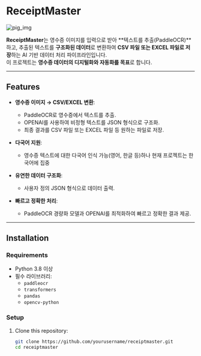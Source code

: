 # ReceiptMaster 
![pig_img](https://github.com/user-attachments/assets/0adceb8e-7c80-4ded-8ee6-99a536fd9898)

**ReceiptMaster**는 영수증 이미지를 입력으로 받아 **텍스트를 추출(PaddleOCR)**하고, 추출된 텍스트를 **구조화된 데이터**로 변환하여 **CSV 파일 또는 EXCEL 파일로 저장**하는 AI 기반 데이터 처리 파이프라인입니다.  
이 프로젝트는 **영수증 데이터의 디지털화와 자동화를 목표**로 합니다.

---

## Features

- **영수증 이미지 → CSV/EXCEL 변환**:
  - PaddleOCR로 영수증에서 텍스트를 추출.
  - OPENAI를 사용하여 비정형 텍스트를 JSON 형식으로 구조화.
  - 최종 결과를 CSV 파일 또는 EXCEL 파일 등 원하는 파일로 저장.

- **다국어 지원**:
  - 영수증 텍스트에 대한 다국어 인식 가능(영어, 한글 등)하나 현재 프로젝트는 한국어에 집중

- **유연한 데이터 구조화**:
  - 사용자 정의 JSON 형식으로 데이터 출력.

- **빠르고 정확한 처리**:
  - PaddleOCR 경량화 모델과 OPENAI를 최적화하여 빠르고 정확한 결과 제공.

---

## Installation

### Requirements

- Python 3.8 이상
- 필수 라이브러리:
  - `paddleocr`
  - `transformers`
  - `pandas`
  - `opencv-python`

### Setup

1. Clone this repository:
   ```bash
   git clone https://github.com/yourusername/receiptmaster.git
   cd receiptmaster
